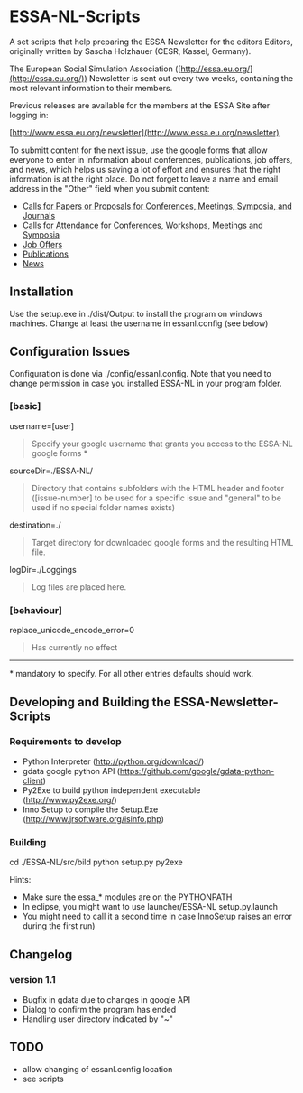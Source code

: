 ESSA-NL-Scripts
===============

A set scripts that help preparing the ESSA Newsletter for the editors Editors, originally written by Sascha Holzhauer (CESR, Kassel, Germany).

The European Social Simulation Association ([http://essa.eu.org/](http://essa.eu.org/)) Newsletter is sent out every two weeks, containing the most relevant information to their members.

Previous releases are available for the members at the ESSA Site after logging in:

[http://www.essa.eu.org/newsletter](http://www.essa.eu.org/newsletter)

To submitt content for the next issue, use the google forms that allow everyone to enter in information about conferences, publications, job offers, and news, which helps us saving a lot of effort and ensures that the right information is at the right place. Do not forget to leave a name and email address in the "Other" field when you submit content:

* [Calls for Papers or Proposals for Conferences, Meetings, Symposia, and Journals](https://spreadsheets.google.com/viewform?formkey=dEJRRkF1ZGJXWHVvSXlpQTg5QUoxQXc6MQ)
* [Calls for Attendance for Conferences, Workshops, Meetings and Symposia](https://spreadsheets.google.com/viewform?hl=en&hl=en&formkey=dFdmLW9panBaTDN2MWdXR0RFQVhVM0E6MQ#gid=0)
* [Job Offers](https://spreadsheets.google.com/viewform?hl=en&formkey=dGh2Sk9EcW16eUxPU3gtQUtkWkhrY1E6MQ#gid=0)
* [Publications](https://spreadsheets.google.com/viewform?formkey=dHY1Z1AyTFZWZFNSbmx5YThNNDltbXc6MQ)
* [News](https://spreadsheets.google.com/viewform?hl=en&formkey=dGFzdlcteHhOWGlqaXVKUEtOWkx0UVE6MQ#gid=0)


## Installation ##
Use the setup.exe in ./dist/Output to install the program on windows machines.
Change at least the username in essanl.config (see below)

## Configuration Issues ##
Configuration is done via ./config/essanl.config. Note that you need to change permission in case you installed ESSA-NL in your program folder.

### [basic] ###
username=\[user\]
> Specify your google username that grants you access to the ESSA-NL google forms \*

sourceDir=./ESSA-NL/
> Directory that contains subfolders with the HTML header and footer (\[issue-number\]
> to be used for a specific issue and "general" to be used if no special folder names <issue-number> exists)

destination=./
> Target directory for downloaded google forms and the resulting HTML file.

logDir=./Loggings
> Log files are placed here.

### [behaviour] ###
replace_unicode_encode_error=0
> Has currently no effect

----------------------
\* mandatory to specify. For all other entries defaults should work.

## Developing and Building the ESSA-Newsletter-Scripts ##

### Requirements to develop ###
* Python Interpreter (http://python.org/download/)
* gdata google python API (https://github.com/google/gdata-python-client)
* Py2Exe to build python independent executable (http://www.py2exe.org/)
* Inno Setup to compile the Setup.Exe (http://www.jrsoftware.org/isinfo.php)

### Building ###
cd ./ESSA-NL/src/bild
python setup.py py2exe 

Hints:
* Make sure the essa_* modules are on the PYTHONPATH
* In eclipse, you might want to use launcher/ESSA-NL setup.py.launch
* You might need to call it a second time in case InnoSetup raises an error during the first run)

## Changelog ##

### version 1.1 ###
* Bugfix in gdata due to changes in google API
* Dialog to confirm the program has ended
* Handling user directory indicated by "~"

## TODO ##
* allow changing of essanl.config location
* see scripts
